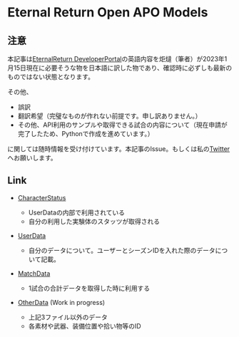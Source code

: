 # Eternal Return Open APO Models

## 注意

本記事は[EternalReturn DeveloperPortal](https://developer.eternalreturn.io/static/media/Docs_EN_20221107.pdf)の英語内容を炬燵（筆者）が2023年1月15日現在に必要そうな物を日本語に訳した物であり、確認時に必ずしも最新のものではない状態となります。

その他、

- 誤訳
- 翻訳希望（完璧なものが作れない前提です。申し訳ありません。）
- その他、API利用のサンプルや取得できる試合の内容について（現在申請が完了したため、Pythonで作成を進めています。）

に関しては随時情報を受け付けています。本記事のIssue。もしくは私の[Twitter](https://twitter.com/Kotatsu_sapil)へお願いします。



## Link

- [CharacterStatus](./CharacterStatus.md)

  - UserDataの内部で利用されている
  - 自分の利用した実験体のスタッツが取得される

- [UserData](./UserData.md)

  - 自分のデータについて。ユーザーとシーズンIDを入れた際のデータについて記載。

- [MatchData](MatchData.md)

  - 1試合の合計データを取得した時に利用する

- [OtherData](OtherData.md) (Work in progress)

  - 上記3ファイル以外のデータ
  - 各素材や武器、装備位置や拾い物等のID

  